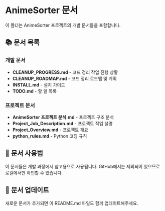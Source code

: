 # AnimeSorter 문서

이 폴더는 AnimeSorter 프로젝트의 개발 문서들을 포함합니다.

## 📚 문서 목록

### 개발 문서
- **CLEANUP_PROGRESS.md** - 코드 정리 작업 진행 상황
- **CLEANUP_ROADMAP.md** - 코드 정리 로드맵 및 계획
- **INSTALL.md** - 설치 가이드
- **TODO.md** - 할 일 목록

### 프로젝트 문서
- **AnimeSorter 프로젝트 분석.md** - 프로젝트 구조 분석
- **Project_Job_Description.md** - 프로젝트 작업 설명
- **Project_Overview.md** - 프로젝트 개요
- **python_rules.md** - Python 코딩 규칙

## 📖 문서 사용법

이 문서들은 개발 과정에서 참고용으로 사용됩니다. GitHub에서는 제외되어 있으므로 로컬에서만 확인할 수 있습니다.

## 🔄 문서 업데이트

새로운 문서가 추가되면 이 README.md 파일도 함께 업데이트해주세요. 